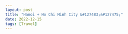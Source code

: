 ```yaml
---
layout: post
title: "Hanoi + Ho Chi Minh City &#127483;&#127475;"
date: 2022-12-15
tags: [Travel]
---
```


